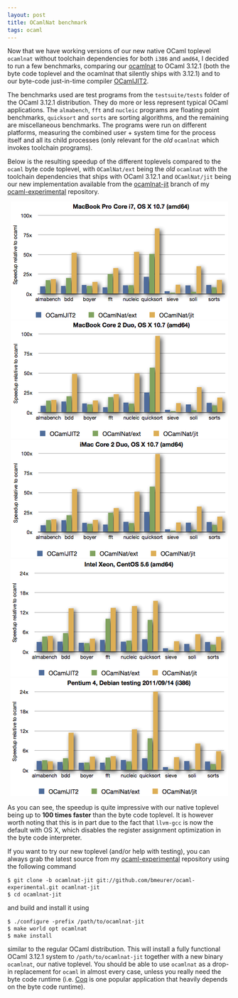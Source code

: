 ```yaml
---
layout: post
title: OCamlNat benchmark
tags: ocaml
---
```


Now that we have working versions of our new native OCaml toplevel `ocamlnat` without toolchain dependencies for both `i386` and `amd64`, I decided to run a few benchmarks, comparing our [ocamlnat](https://github.com/bmeurer/ocaml-experimental/tree/ocamlnat-jit) to OCaml 3.12.1 (both the byte code toplevel and the ocamlnat that silently ships with 3.12.1) and to our byte-code just-in-time compiler [OCamlJIT2](https://github.com/bmeurer/ocamljit2).

The benchmarks used are test programs from the `testsuite/tests` folder of the OCaml 3.12.1 distribution. They do more or less represent typical OCaml applications. The `almabench`, `fft` and `nucleic` programs are floating point benchmarks, `quicksort` and `sorts` are sorting algorithms, and the remaining are miscellaneous benchmarks. The programs were run on different platforms, measuring the combined user + system time for the process itself and all its child processes (only relevant for the *old* `ocamlnat` which invokes toolchain programs).

Below is the resulting speedup of the different toplevels compared to the `ocaml` byte code toplevel, with `OCamlNat/ext` being the *old* `ocamlnat` with the toolchain dependencies that ships with OCaml 3.12.1 and `OCamlNat/jit` being our new implementation available from the [ocamlnat-jit](https://github.com/bmeurer/ocaml-experimental/tree/ocamlnat-jit) branch of my [ocaml-experimental](https://github.com/bmeurer/ocaml-experimental) repository.

<center><a href="/images/2011/ocamlnat-benchmark-20110914.pdf"><img src="/images/2011/ocamlnat-benchmark-20110914-coruscant.png" /></a></center>

<center><a href="/images/2011/ocamlnat-benchmark-20110914.pdf"><img src="/images/2011/ocamlnat-benchmark-20110914-bespin.png" /></a></center>

<center><a href="/images/2011/ocamlnat-benchmark-20110914.pdf"><img src="/images/2011/ocamlnat-benchmark-20110914-imac.png" /></a></center>

<center><a href="/images/2011/ocamlnat-benchmark-20110914.pdf"><img src="/images/2011/ocamlnat-benchmark-20110914-vcs.png" /></a></center>

<center><a href="/images/2011/ocamlnat-benchmark-20110914.pdf"><img src="/images/2011/ocamlnat-benchmark-20110914-echobase.png" /></a></center>

As you can see, the speedup is quite impressive with our native toplevel being up to **100 times faster** than the byte code toplevel. It is however worth noting that this is in part due to the fact that `llvm-gcc` is now the default with OS X, which disables the register assignment optimization in the byte code interpreter.

If you want to try our new toplevel (and/or help with testing), you can always grab the latest source from my [ocaml-experimental](https://github.com/bmeurer/ocaml-experimental) repository using the following command

```
$ git clone -b ocamlnat-jit git://github.com/bmeurer/ocaml-experimental.git ocamlnat-jit
$ cd ocamlnat-jit
```

and build and install it using

```
$ ./configure -prefix /path/to/ocamlnat-jit
$ make world opt ocamlnat
$ make install
```

similar to the regular OCaml distribution. This will install a fully functional OCaml 3.12.1 system to `/path/to/ocamlnat-jit` together with a new binary `ocamlnat`, our native toplevel. You should be able to use `ocamlnat` as a drop-in replacement for `ocaml` in almost every case, unless you really need the byte code runtime (i.e. [Coq](http://coq.inria.fr) is one popular application that heavily depends on the byte code runtime).

